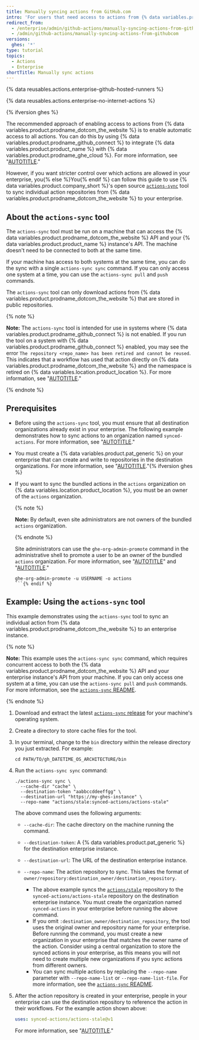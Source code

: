 ```yaml
---
title: Manually syncing actions from GitHub.com
intro: 'For users that need access to actions from {% data variables.product.prodname_dotcom_the_website %}, you can sync specific actions to your enterprise.'
redirect_from:
  - /enterprise/admin/github-actions/manually-syncing-actions-from-githubcom
  - /admin/github-actions/manually-syncing-actions-from-githubcom
versions:
  ghes: '*'
type: tutorial
topics:
  - Actions
  - Enterprise
shortTitle: Manually sync actions
---
```


{% data reusables.actions.enterprise-github-hosted-runners %}

{% data reusables.actions.enterprise-no-internet-actions %}

{% ifversion ghes %}

The recommended approach of enabling access to actions from {% data variables.product.prodname_dotcom_the_website %} is to enable automatic access to all actions. You can do this by using {% data variables.product.prodname_github_connect %} to integrate {% data variables.product.product_name %} with {% data variables.product.prodname_ghe_cloud %}. For more information, see "[AUTOTITLE](/admin/github-actions/managing-access-to-actions-from-githubcom/enabling-automatic-access-to-githubcom-actions-using-github-connect)."

However, if you want stricter control over which actions are allowed in your enterprise, you{% else %}You{% endif %} can follow this guide to use {% data variables.product.company_short %}'s open source [`actions-sync`](https://github.com/actions/actions-sync) tool to sync individual action repositories from {% data variables.product.prodname_dotcom_the_website %} to your enterprise.

## About the `actions-sync` tool

The `actions-sync` tool must be run on a machine that can access the {% data variables.product.prodname_dotcom_the_website %} API and your {% data variables.product.product_name %} instance's API. The machine doesn't need to be connected to both at the same time.

If your machine has access to both systems at the same time, you can do the sync with a single `actions-sync sync` command. If you can only access one system at a time, you can use the `actions-sync pull` and `push` commands.

The `actions-sync` tool can only download actions from {% data variables.product.prodname_dotcom_the_website %} that are stored in public repositories.

{% note %}

**Note:** The `actions-sync` tool is intended for use in systems where {% data variables.product.prodname_github_connect %} is not enabled. If you run the tool on a system with {% data variables.product.prodname_github_connect %} enabled, you may see the error `The repository <repo_name> has been retired and cannot be reused`. This indicates that a workflow has used that action directly on {% data variables.product.prodname_dotcom_the_website %} and the namespace is retired on {% data variables.location.product_location %}. For more information, see "[AUTOTITLE](/admin/github-actions/managing-access-to-actions-from-githubcom/enabling-automatic-access-to-githubcom-actions-using-github-connect#automatic-retirement-of-namespaces-for-actions-accessed-on-githubcom)."

{% endnote %}

## Prerequisites

* Before using the `actions-sync` tool, you must ensure that all destination organizations already exist in your enterprise. The following example demonstrates how to sync actions to an organization named `synced-actions`. For more information, see "[AUTOTITLE](/organizations/collaborating-with-groups-in-organizations/creating-a-new-organization-from-scratch)."
* You must create a {% data variables.product.pat_generic %} on your enterprise that can create and write to repositories in the destination organizations. For more information, see "[AUTOTITLE](/authentication/keeping-your-account-and-data-secure/creating-a-personal-access-token)."{% ifversion ghes %}
* If you want to sync the bundled actions in the `actions` organization on {% data variables.location.product_location %}, you must be an owner of the `actions` organization.

  {% note %}

  **Note:** By default, even site administrators are not owners of the bundled `actions` organization.

  {% endnote %}

  Site administrators can use the `ghe-org-admin-promote` command in the administrative shell to promote a user to be an owner of the bundled `actions` organization. For more information, see "[AUTOTITLE](/admin/configuration/configuring-your-enterprise/accessing-the-administrative-shell-ssh)" and "[AUTOTITLE](/admin/configuration/configuring-your-enterprise/command-line-utilities#ghe-org-admin-promote)."

  ```shell
  ghe-org-admin-promote -u USERNAME -o actions
  ```{% endif %}

## Example: Using the `actions-sync` tool

This example demonstrates using the `actions-sync` tool to sync an individual action from {% data variables.product.prodname_dotcom_the_website %} to an enterprise instance.

{% note %}

**Note:** This example uses the `actions-sync sync` command, which requires concurrent access to both the {% data variables.product.prodname_dotcom_the_website %} API and your enterprise instance's API from your machine. If you can only access one system at a time, you can use the `actions-sync pull` and `push` commands. For more information, see the [`actions-sync` README](https://github.com/actions/actions-sync#not-connected-instances).

{% endnote %}

1. Download and extract the latest [`actions-sync` release](https://github.com/actions/actions-sync/releases) for your machine's operating system.
1. Create a directory to store cache files for the tool.
1. In your terminal, change to the `bin` directory within the release directory you just extracted. For example:

   ```shell
   cd PATH/TO/gh_DATETIME_OS_ARCHITECTURE/bin
   ```

1. Run the `actions-sync sync` command:

   ```shell
   ./actions-sync sync \
     --cache-dir "cache" \
     --destination-token "aabbccddeeffgg" \
     --destination-url "https://my-ghes-instance" \
     --repo-name "actions/stale:synced-actions/actions-stale"
   ```

   The above command uses the following arguments:

   * `--cache-dir`: The cache directory on the machine running the command.
   * `--destination-token`: A {% data variables.product.pat_generic %} for the destination enterprise instance.
   * `--destination-url`: The URL of the destination enterprise instance.
   * `--repo-name`: The action repository to sync. This takes the format of `owner/repository:destination_owner/destination_repository`.

     * The above example syncs the [`actions/stale`](https://github.com/actions/stale) repository to the `synced-actions/actions-stale` repository on the destination enterprise instance. You must create the organization named `synced-actions` in your enterprise before running the above command.
     * If you omit `:destination_owner/destination_repository`, the tool uses the original owner and repository name for your enterprise. Before running the command, you must create a new organization in your enterprise that matches the owner name of the action. Consider using a central organization to store the synced actions in your enterprise, as this means you will not need to create multiple new organizations if you sync actions from different owners.
     * You can sync multiple actions by replacing the `--repo-name` parameter with `--repo-name-list` or `--repo-name-list-file`. For more information, see the [`actions-sync` README](https://github.com/actions/actions-sync#actions-sync).
1. After the action repository is created in your enterprise, people in your enterprise can use the destination repository to reference the action in their workflows. For the example action shown above:

   ```yaml
   uses: synced-actions/actions-stale@v1
   ```

   For more information, see "[AUTOTITLE](/actions/using-workflows/workflow-syntax-for-github-actions#jobsjob_idstepsuses)."
